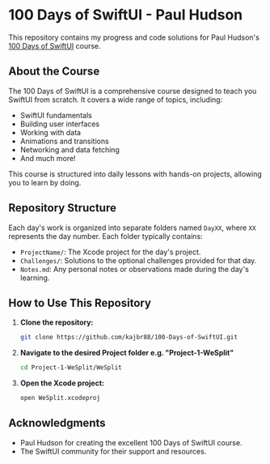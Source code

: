 # 100 Days of SwiftUI - Paul Hudson

This repository contains my progress and code solutions for Paul Hudson's [100 Days of SwiftUI](https://www.hackingwithswift.com/100/swiftui) course.

## About the Course

The 100 Days of SwiftUI is a comprehensive course designed to teach you SwiftUI from scratch. It covers a wide range of topics, including:

* SwiftUI fundamentals
* Building user interfaces
* Working with data
* Animations and transitions
* Networking and data fetching
* And much more!

This course is structured into daily lessons with hands-on projects, allowing you to learn by doing.

## Repository Structure

Each day's work is organized into separate folders named `DayXX`, where `XX` represents the day number. Each folder typically contains:

* `ProjectName/`: The Xcode project for the day's project.
* `Challenges/`: Solutions to the optional challenges provided for that day.
* `Notes.md`: Any personal notes or observations made during the day's learning.


## How to Use This Repository

1.  **Clone the repository:**
    ```bash
    git clone https://github.com/kajbr88/100-Days-of-SwiftUI.git
    ```
2.  **Navigate to the desired Project folder e.g. "Project-1-WeSplit"**
    ```bash
    cd Project-1-WeSplit/WeSplit
    ```
3.  **Open the Xcode project:**
    ```bash
    open WeSplit.xcodeproj
    ```

## Acknowledgments

* Paul Hudson for creating the excellent 100 Days of SwiftUI course.
* The SwiftUI community for their support and resources.
